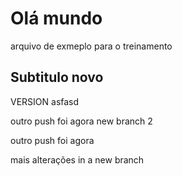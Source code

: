 # Olá mundo

arquivo de exmeplo para o treinamento

## Subtitulo novo

VERSION asfasd

outro push foi agora new branch 2

outro push foi agora


mais alterações in a new branch

